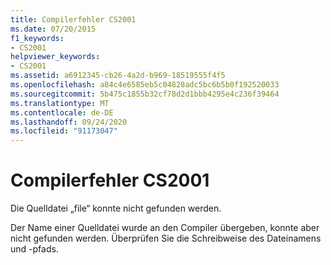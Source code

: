 ```yaml
---
title: Compilerfehler CS2001
ms.date: 07/20/2015
f1_keywords:
- CS2001
helpviewer_keywords:
- CS2001
ms.assetid: a6912345-cb26-4a2d-b969-18519555f4f5
ms.openlocfilehash: a84c4e6585eb5c04828adc5bc6b5b0f192520033
ms.sourcegitcommit: 5b475c1855b32cf78d2d1bbb4295e4c236f39464
ms.translationtype: MT
ms.contentlocale: de-DE
ms.lasthandoff: 09/24/2020
ms.locfileid: "91173047"
---
```

# <a name="compiler-error-cs2001"></a>Compilerfehler CS2001

Die Quelldatei „file“ konnte nicht gefunden werden.  
  
 Der Name einer Quelldatei wurde an den Compiler übergeben, konnte aber nicht gefunden werden. Überprüfen Sie die Schreibweise des Dateinamens und -pfads.
